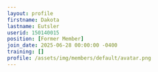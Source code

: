 ```yaml
---
layout: profile
firstname: Dakota
lastname: Eutsler
userid: 150140015
position: [Former Member]
join_date: 2025-06-28 00:00:00 -0400
training: []
profile: /assets/img/members/default/avatar.png
---
```

